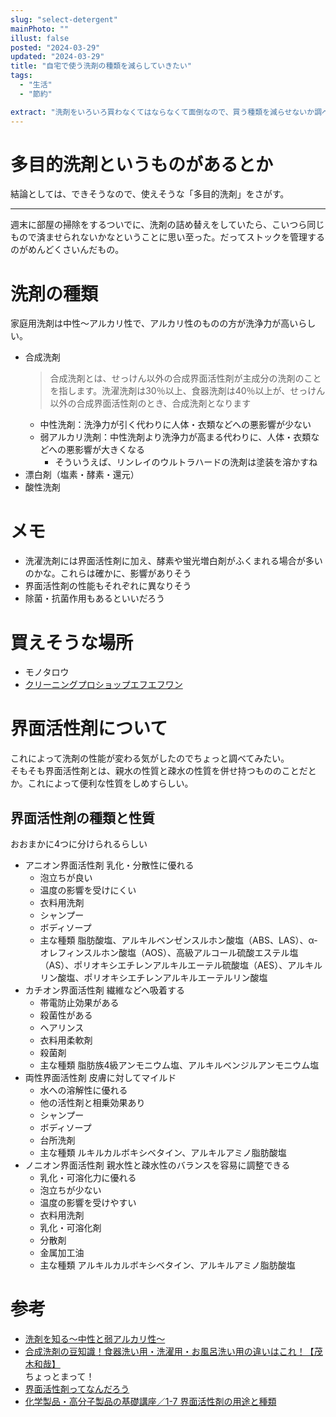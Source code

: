 ```yaml
---
slug: "select-detergent"
mainPhoto: ""
illust: false
posted: "2024-03-29"
updated: "2024-03-29"
title: "自宅で使う洗剤の種類を減らしていきたい"
tags:
  - "生活"
  - "節約"

extract: "洗剤をいろいろ買わなくてはならなくて面倒なので、買う種類を減らせないか調べてみた。"
---
```


# 多目的洗剤というものがあるとか

結論としては、できそうなので、使えそうな「多目的洗剤」をさがす。  

---

週末に部屋の掃除をするついでに、洗剤の詰め替えをしていたら、こいつら同じもので済ませられないかなということに思い至った。だってストックを管理するのがめんどくさいんだもの。

# 洗剤の種類

家庭用洗剤は中性〜アルカリ性で、アルカリ性のものの方が洗浄力が高いらしい。

- 合成洗剤  
   > 合成洗剤とは、せっけん以外の合成界面活性剤が主成分の洗剤のことを指します。洗濯洗剤は30％以上、食器洗剤は40％以上が、せっけん以外の合成界面活性剤のとき、合成洗剤となります
  - 中性洗剤：洗浄力が引く代わりに人体・衣類などへの悪影響が少ない
  - 弱アルカリ洗剤：中性洗剤より洗浄力が高まる代わりに、人体・衣類などへの悪影響が大きくなる
    - そういうえば、リンレイのウルトラハードの洗剤は塗装を溶かすね
- 漂白剤（塩素・酵素・還元）
- 酸性洗剤

# メモ
- 洗濯洗剤には界面活性剤に加え、酵素や蛍光増白剤がふくまれる場合が多いのかな。これらは確かに、影響がありそう
- 界面活性剤の性能もそれぞれに異なりそう
- 除菌・抗菌作用もあるといいだろう

# 買えそうな場所

- モノタロウ
- [クリーニングプロショップエフエフワン](https://www.mfone-shop.com/tamoku.html)

# 界面活性剤について

これによって洗剤の性能が変わる気がしたのでちょっと調べてみたい。  
そもそも界面活性剤とは、親水の性質と疎水の性質を併せ持つもののことだとか。これによって便利な性質をしめすらしい。

## 界面活性剤の種類と性質

おおまかに4つに分けられるらしい

- アニオン界面活性剤	乳化・分散性に優れる
  - 泡立ちが良い
  - 温度の影響を受けにくい
  - 衣料用洗剤
  - シャンプー
  - ボディソープ
  - 主な種類
    脂肪酸塩、アルキルベンゼンスルホン酸塩（ABS、LAS）、α-オレフィンスルホン酸塩（AOS）、高級アルコール硫酸エステル塩（AS）、ポリオキシエチレンアルキルエーテル硫酸塩（AES）、アルキルリン酸塩、ポリオキシエチレンアルキルエーテルリン酸塩
- カチオン界面活性剤	繊維などへ吸着する
  - 帯電防止効果がある
  - 殺菌性がある
  - ヘアリンス
  - 衣料用柔軟剤
  - 殺菌剤
  - 主な種類
    脂肪族4級アンモニウム塩、アルキルベンジルアンモニウム塩
- 両性界面活性剤	皮膚に対してマイルド
  - 水への溶解性に優れる
  - 他の活性剤と相乗効果あり
  - シャンプー
  - ボディソープ
  - 台所洗剤
  - 主な種類
    ルキルカルボキシベタイン、アルキルアミノ脂肪酸塩
- ノニオン界面活性剤	親水性と疎水性のバランスを容易に調整できる
  - 乳化・可溶化力に優れる
  - 泡立ちが少ない
  - 温度の影響を受けやすい
  - 衣料用洗剤
  - 乳化・可溶化剤
  - 分散剤
  - 金属加工油
  - 主な種類
    アルキルカルボキシベタイン、アルキルアミノ脂肪酸塩

# 参考

- [洗剤を知る〜中性と弱アルカリ性〜](https://www.tokyo929.or.jp/column/washing_cleaning/post_49.php)
- [合成洗剤の豆知識！食器洗い用・洗濯用・お風呂洗い用の違いはこれ！【茂木和哉】](https://yourmystar.jp/relivers/motegi-010/)  
  ちょっとまって！
- [界面活性剤ってなんだろう](https://jp-surfactant.jp/surfactant/nature/index.html)
- [化学製品・高分子製品の基礎講座／1-7 界面活性剤の用途と種類](https://www.monotaro.com/note/readingseries/kagakukoubunshikisokouza/0107/)